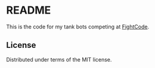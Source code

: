 # README

This is the code for my tank bots competing at
[FightCode](http://fightcodegame.com).

## License

Distributed under terms of the MIT license.
